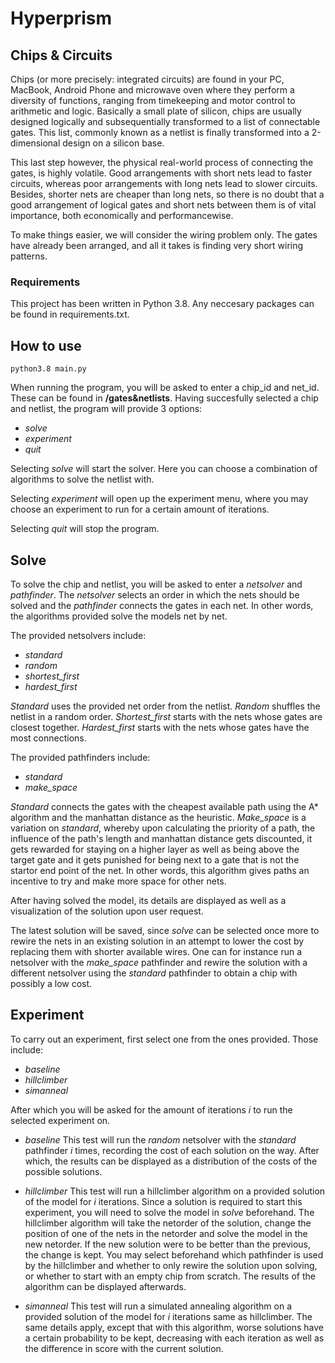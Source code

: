 # Hyperprism
## Chips & Circuits

Chips (or more precisely: integrated circuits) are found in your PC, MacBook, Android Phone and microwave oven where they perform a diversity of functions, ranging from timekeeping and motor control to arithmetic and logic. Basically a small plate of silicon, chips are usually designed logically and subsequentially transformed to a list of connectable gates. This list, commonly known as a netlist is finally transformed into a 2-dimensional design on a silicon base.

This last step however, the physical real-world process of connecting the gates, is highly volatile. Good arrangements with short nets lead to faster circuits, whereas poor arrangements with long nets lead to slower circuits. Besides, shorter nets are cheaper than long nets, so there is no doubt that a good arrangement of logical gates and short nets between them is of vital importance, both economically and performancewise.

To make things easier, we will consider the wiring problem only. The gates have already been arranged, and all it takes is finding very short wiring patterns.

### Requirements
This project has been written in Python 3.8. Any neccesary packages can be found in requirements.txt.

## How to use
```
python3.8 main.py
```
When running the program, you will be asked to enter a chip_id and net_id. These can be found in **/gates&netlists**.
Having succesfully selected a chip and netlist, the program will provide 3 options:
- *solve*
- *experiment*
- *quit*

Selecting *solve* will start the solver. Here you can choose a combination of algorithms to solve the netlist with.

Selecting *experiment* will open up the experiment menu, where you may choose an experiment to run for a certain amount of iterations.

Selecting *quit* will stop the program.

## Solve
To solve the chip and netlist, you will be asked to enter a *netsolver* and *pathfinder*. The *netsolver* selects an order in which the nets should be solved and the *pathfinder* connects the gates in each net. In other words, the algorithms provided solve the models net by net.

The provided netsolvers include:
- *standard*
- *random*
- *shortest_first*
- *hardest_first*

*Standard* uses the provided net order from the netlist. *Random* shuffles the netlist in a random order. *Shortest_first* starts with the nets whose gates are closest together. *Hardest_first* starts with the nets whose gates have the most connections.

The provided pathfinders include:
- *standard*
- *make_space*

*Standard* connects the gates with the cheapest available path using the A* algorithm and the manhattan distance as the heuristic. *Make_space* is a variation on *standard*, whereby upon calculating the priority of a path, the influence of the path's length and manhattan distance gets discounted, it gets rewarded for staying on a higher layer as well as being above the target gate and it gets punished for being next to a gate that is not the startor end point of the net. In other words, this algorithm gives paths an incentive to try and make more space for other nets.

After having solved the model, its details are displayed as well as a visualization of the solution upon user request.

The latest solution will be saved, since *solve* can be selected once more to rewire the nets in an existing solution in an attempt to lower the cost by replacing them with shorter available wires. One can for instance run a netsolver with the *make_space* pathfinder and rewire the solution with a different netsolver using the *standard* pathfinder to obtain a chip with possibly a low cost.

## Experiment
To carry out an experiment, first select one from the ones provided. Those include:
- *baseline*
- *hillclimber*
- *simanneal*

After which you will be asked for the amount of iterations *i* to run the selected experiment on.

- *baseline*
This test will run the *random* netsolver with the *standard* pathfinder *i* times, recording the cost of each solution on the way. After which, the results can be displayed as a distribution of the costs of the possible solutions.

- *hillclimber*
This test will run a hillclimber algorithm on a provided solution of the model for *i* iterations. Since a solution is required to start this experiment, you will need to solve the model in *solve* beforehand. The hillclimber algorithm will take the netorder of the solution, change the position of one of the nets in the netorder and solve the model in the new netorder. If the new solution were to be better than the previous, the change is kept. You may select beforehand which pathfinder is used by the hillclimber and whether to only rewire the solution upon solving, or whether to start with an empty chip from scratch. The results of the algorithm can be displayed afterwards.

- *simanneal*
This test will run a simulated annealing algorithm on a provided solution of the model for *i* iterations same as hillclimber. The same details apply, except that with this algorithm, worse solutions have a certain probability to be kept, decreasing with each iteration as well as the difference in score with the current solution.   
